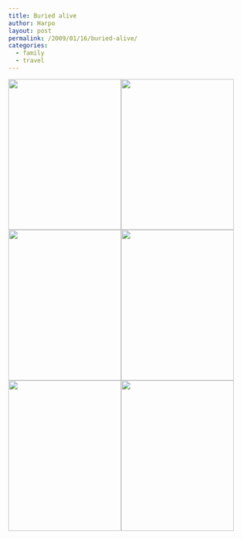 ```yaml
---
title: Buried alive
author: Harpo
layout: post
permalink: /2009/01/16/buried-alive/
categories:
  - family
  - travel
---
```

[<img src="http://harpojaeger.github.io/wp-content/uploads/2009/01/p-640-480-9777a8b5-efbb-4c26-9cc9-447b3780c52e.jpeg" alt="" width="225" height="300" class="alignnone size-full wp-image-364" />][1][<img src="http://harpojaeger.github.io/wp-content/uploads/2009/01/p-640-480-9bd700bc-35fc-4f11-8045-6070ed271fc7.jpeg" alt="" width="225" height="300" class="alignnone size-full wp-image-364" />][2][<img src="http://harpojaeger.github.io/wp-content/uploads/2009/01/p-640-480-c2d0050c-33bf-4f1f-b79c-b8584cda13d3.jpeg" alt="" width="225" height="300" class="alignnone size-full wp-image-364" />][3][<img src="http://harpojaeger.github.io/wp-content/uploads/2009/01/p-640-480-87f5c778-1ab0-40bb-9ab0-3079941939bd.jpeg" alt="" width="225" height="300" class="alignnone size-full wp-image-364" />][4][<img src="http://harpojaeger.github.io/wp-content/uploads/2009/01/p-640-480-42dd7d0a-9e4d-4d04-920e-4a9d392a0261.jpeg" alt="" width="225" height="300" class="alignnone size-full wp-image-364" />][5][<img src="http://harpojaeger.github.io/wp-content/uploads/2009/01/p-640-480-19c090c0-6abb-481b-a1b0-6a0f354d137c.jpeg" alt="" width="225" height="300" class="alignnone size-full wp-image-364" />][6]

 [1]: http://harpojaeger.github.io/wp-content/uploads/2009/01/p-640-480-9777a8b5-efbb-4c26-9cc9-447b3780c52e.jpeg
 [2]: http://harpojaeger.github.io/wp-content/uploads/2009/01/p-640-480-9bd700bc-35fc-4f11-8045-6070ed271fc7.jpeg
 [3]: http://harpojaeger.github.io/wp-content/uploads/2009/01/p-640-480-c2d0050c-33bf-4f1f-b79c-b8584cda13d3.jpeg
 [4]: http://harpojaeger.github.io/wp-content/uploads/2009/01/p-640-480-87f5c778-1ab0-40bb-9ab0-3079941939bd.jpeg
 [5]: http://harpojaeger.github.io/wp-content/uploads/2009/01/p-640-480-42dd7d0a-9e4d-4d04-920e-4a9d392a0261.jpeg
 [6]: http://harpojaeger.github.io/wp-content/uploads/2009/01/p-640-480-19c090c0-6abb-481b-a1b0-6a0f354d137c.jpeg